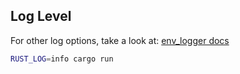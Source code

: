 ## Log Level

For other log options, take a look at: <a href="https://docs.rs/env_logger/latest/env_logger/">env_logger docs</a>

```bash
RUST_LOG=info cargo run
```
